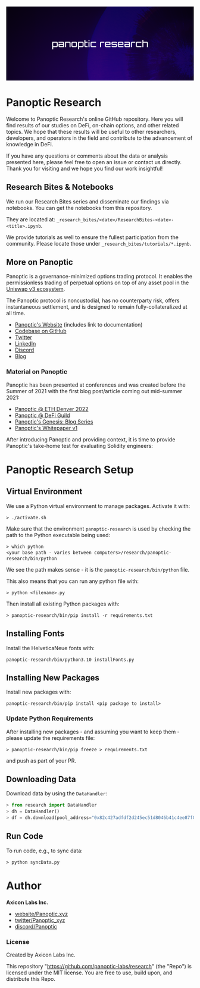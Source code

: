 <p align="center">
  <img src="banner-research.png" width="1000" title="Panoptic Banner"></img>
</p>

# Panoptic Research

Welcome to Panoptic Research's online GitHub repository. Here you will find results of our studies on DeFi, on-chain options, and other related topics. We hope that these results will be useful to other researchers, developers, and operators in the field and contribute to the advancement of knowledge in DeFi.

If you have any questions or comments about the data or analysis presented here, please feel free to open an issue or contact us directly. Thank you for visiting and we hope you find our work insightful!

## Research Bites & Notebooks

We run our Research Bites series and disseminate our findings via notebooks. You can get the notebooks from this repository.

They are located at: `_research_bites/<date>/ResearchBites-<date>-<title>.ipynb`.

We provide tutorials as well to ensure the fullest participation from the community. Please locate those under `_research_bites/tutorials/*.ipynb`.

## More on Panoptic

Panoptic is a governance-minimized options trading protocol. It enables the permissionless trading of perpetual options on top of any asset pool in the [Uniswap v3 ecosystem](https://uniswap.org/).

The Panoptic protocol is noncustodial, has no counterparty risk, offers instantaneous settlement, and is designed to remain fully-collateralized at all time.

- [Panoptic's Website](https://www.panoptic.xyz) (includes link to documentation)
- [Codebase on GitHub](https://github.com/panoptic-labs/Panoptic)
- [Twitter](https://twitter.com/Panoptic_xyz)
- [LinkedIn](https://www.linkedin.com/company/panoptic-xyz/)
- [Discord](https://discord.gg/7fE8SN9pRT)
- [Blog](https://www.panoptic.xyz/blog)

### Material on Panoptic

Panoptic has been presented at conferences and was created before the Summer of 2021 with the first blog post/article coming out mid-summer 2021:

- [Panoptic @ ETH Denver 2022](https://www.youtube.com/watch?v=mtd4JphPcuA)
- [Panoptic @ DeFi Guild](https://www.youtube.com/watch?v=vlPIFYfG0FU)
- [Panoptic's Genesis: Blog Series](https://lambert-guillaume.medium.com/)
- [Panoptic's Whitepaper v1](https://arxiv.org/abs/2204.14232)

After introducing Panoptic and providing context, it is time to provide Panoptic's take-home test for evaluating Solidity engineers:

# Panoptic Research Setup

## Virtual Environment

We use a Python virtual environment to manage packages. Activate it with:

```shell
> ./activate.sh
```

Make sure that the environment `panoptic-research` is used by checking the path to the Python executable being used:

```shell
> which python
<your base path - varies between computers>/research/panoptic-research/bin/python
```

We see the path makes sense - it is the `panoptic-research/bin/python` file.

This also means that you can run any python file with:

```shell
> python <filename>.py
```

Then install all existing Python packages with:

```shell
> panoptic-research/bin/pip install -r requirements.txt
```

## Installing Fonts

Install the HelveticaNeue fonts with:

```shell
panoptic-research/bin/python3.10 installFonts.py
```

## Installing New Packages

Install new packages with:

```shell
panoptic-research/bin/pip install <pip package to install>
```

### Update Python Requirements

After installing new packages - and assuming you want to keep them - please update the requirements file:

```shell
> panoptic-research/bin/pip freeze > requirements.txt
```

and push as part of your PR.

## Downloading Data

Download data by using the `DataHandler`:

```python
> from research import DataHandler
> dh = DataHandler()
> df = dh.download(pool_address="0x82c427adfdf2d245ec51d8046b41c4ee87f0d29c", all=True, force=False)
```

## Run Code

To run code, e.g., to sync data:

```shell
> python syncData.py
```

# Author

**Axicon Labs Inc.**

* [website/Panoptic.xyz](https://www.panoptic.xyz/)
* [twitter/Panoptic_xyz](https://twitter.com/Panoptic_xyz)
* [discord/Panoptic](https://discord.com/invite/7fE8SN9pRT)

### License

Created by Axicon Labs Inc.

This repository "https://github.com/panoptic-labs/research" (the "Repo") is licensed under the MIT license.
You are free to use, build upon, and distribute this Repo.
